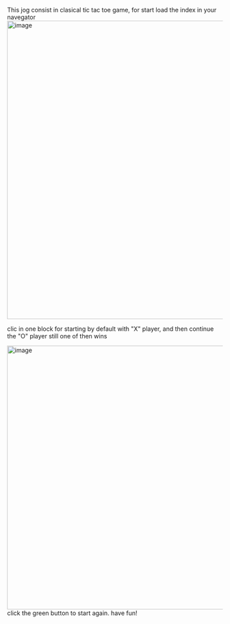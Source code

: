 This jog consist in clasical tic tac toe game, for start load the index in your navegator
<img width="638" height="697" alt="image" src="https://github.com/user-attachments/assets/200d0c5b-c476-4861-96ee-52d7add1b2e8" />

clic in one block for starting by default with "X" player, and then continue the "O" player still one of then wins

<img width="519" height="616" alt="image" src="https://github.com/user-attachments/assets/26abe0e1-ba15-4189-b1b3-4c6a6341fdea" />
click the green button to start again.
have fun!





